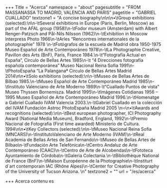+++
Title = "Acerca"
namespace = "about"
pagesubtitle = "FROM MASSANASSA TO MADRID, VALENCIA AND PARIS"
pagetitle = "GABRIEL CUALLADO"
textzone1 = "A concise biography\n\n\n•\tGroup exhibitions (selected):\n\n-\tSeveral exhibitions in Europe (Paris, Berlin, Moscow) as part of the AFAL group (1958)\n-\tFodor museum (Amsterdam) with Albert Renger-Patzsch and Pål-Nils Nilsson (1962)\n-\tExhibition in Moscow Interpress Photo 1966\n-\tArles “Rencontres internationales de la photographie” 1978 \n-\tFotógrafos de la escuela de Madrid obra 1950-1975 Museo Español de Arte Contemporáneo 1978\n-\tLa Photographie Creative, Pavillon des Arts (BnF), Paris, France 1984.\n-\t“Fotografía Actual en España”, Circulo de Bellas Artes 1985\n-\t “4 Direcciones fotografía española contemporánea” Museo Nacional Reina Sofia 1991\n-\tPhotoEspaña “La Palanganaª Circulo de Bellas Artes Madrid 2014\n\n•\tSolo exhibitions (selected):\n\n-\tMuseo de Bellas Artes de Bilbao 1985.\n-\tMuseo Español de Arte Contemporáneo Madrid 1985\n-\tInstituto Valenciano de Arte Moderno 1989\n-\t“Cuallado Puntos de vista” Museo Thyssen Bornemisza. Madrid 1995\n-\tImágenes Cotidianas 1956 – 1995 Museo Español de Arte Contemporáneo Madrid 1996.\n-\tHomenatge a Gabriel Cuallado IVAM Valencia 2003.\n-\tGabriel Cuallado en la colección del IVAM Fundación Astroc PhotoEspaña Madrid 2005 \n››\n•\tAwards and recognitions (selected):\n\n-\tBest european photographer, ICI Photography Award (National Media Museum),     Bradford, England, 1992\n-\tPremio Nacional de Fotografia  (First time awarded) Ministerio de Cultura. 1994\n\n•\tKey Collectors (selected):\n\n-\tMuseo Nacional Reina Sofia (MNCARS)\n-\tInstitutoValenciano de Arte Moderno (IVAM)\n-\tReal Academia de Bellas Artes de San Fernando\n-\tMuseo de Bellas Artes de Bilbao\n-\tFundación Arte Telefónica\n-\tCentro Andaluz de Arte Contemporáneo (CAAC)\n-\tCentro de Arte de Alcobendas\n-\tFototeca Ayuntamiento de Córdoba\n-\tGaleria Colectania.\n-\tBibliothèque National de France (BnF)\n-\tMaison Européenne de la Photographie\n-\tInstiturt d`art contemporain IAC (Rhône Alpes)\n-\tCenter for Creative Photography of the University of Tucson Arizona. \n"
textzone2 = ""
url = "/es/acerca"

+++
Acerca contenu es